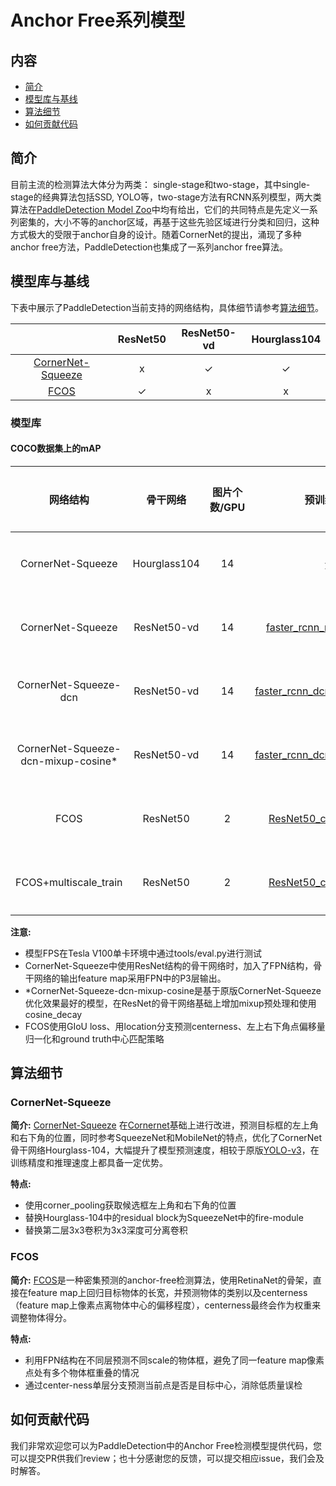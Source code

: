 # Anchor Free系列模型

## 内容
- [简介](#简介)
- [模型库与基线](#模型库与基线)
- [算法细节](#算法细节)
- [如何贡献代码](#如何贡献代码)

## 简介
目前主流的检测算法大体分为两类： single-stage和two-stage，其中single-stage的经典算法包括SSD, YOLO等，two-stage方法有RCNN系列模型，两大类算法在[PaddleDetection Model Zoo](../MODEL_ZOO.md)中均有给出，它们的共同特点是先定义一系列密集的，大小不等的anchor区域，再基于这些先验区域进行分类和回归，这种方式极大的受限于anchor自身的设计。随着CornerNet的提出，涌现了多种anchor free方法，PaddleDetection也集成了一系列anchor free算法。

## 模型库与基线
下表中展示了PaddleDetection当前支持的网络结构，具体细节请参考[算法细节](#算法细节)。

|                          | ResNet50  | ResNet50-vd | Hourglass104 |
|:------------------------:|:--------:|:--------------------------:|:------------------------:|
| [CornerNet-Squeeze](#CornerNet-Squeeze)  | x        |                          ✓ | ✓                        |
| [FCOS](#FCOS)  | ✓        |                          x | x                        |


### 模型库

#### COCO数据集上的mAP

| 网络结构 | 骨干网络 | 图片个数/GPU | 预训练模型 | mAP | FPS  | 模型下载 |
|:------------:|:--------:|:----:|:-------:|:-------:|:---------:|:----------:|
| CornerNet-Squeeze    | Hourglass104 | 14  |    无    | 34.5  | 35.5 | [下载链接](https://paddlemodels.bj.bcebos.com/object_detection/cornernet_squeeze_hg104.tar)  |
| CornerNet-Squeeze    | ResNet50-vd    | 14  |    [faster\_rcnn\_r50\_vd\_fpn\_2x](https://paddlemodels.bj.bcebos.com/object_detection/faster_rcnn_r50_vd_fpn_2x.tar)    | 32.7     | 42.45      | [下载链接](https://paddlemodels.bj.bcebos.com/object_detection/cornernet_squeeze_r50_vd_fpn.tar) |
| CornerNet-Squeeze-dcn    | ResNet50-vd    | 14  |    [faster\_rcnn\_dcn\_r50\_vd\_fpn\_2x](https://paddlemodels.bj.bcebos.com/object_detection/faster_rcnn_dcn_r50_vd_fpn_2x.tar)    | 34.9    | 40.05      | [下载链接](https://paddlemodels.bj.bcebos.com/object_detection/cornernet_squeeze_dcn_r50_vd_fpn.tar) |
| CornerNet-Squeeze-dcn-mixup-cosine*    | ResNet50-vd    | 14  |    [faster\_rcnn\_dcn\_r50\_vd\_fpn\_2x](https://paddlemodels.bj.bcebos.com/object_detection/faster_rcnn_dcn_r50_vd_fpn_2x.tar)    | 38.2    | 40.05      | [下载链接](https://paddlemodels.bj.bcebos.com/object_detection/cornernet_squeeze_dcn_r50_vd_fpn_mixup_cosine.pdparams) |
| FCOS    | ResNet50    | 2  |    [ResNet50\_cos\_pretrained](https://paddle-imagenet-models-name.bj.bcebos.com/ResNet50_cos_pretrained.tar)    | 39.8 | -      | [下载链接](https://paddlemodels.bj.bcebos.com/object_detection/fcos_r50_fpn_1x.pdparams) |
| FCOS+multiscale_train    | ResNet50    | 2  |    [ResNet50\_cos\_pretrained](https://paddle-imagenet-models-name.bj.bcebos.com/ResNet50_cos_pretrained.tar)    | 42.0 | -      | [下载链接](https://paddlemodels.bj.bcebos.com/object_detection/fcos_r50_fpn_multiscale_2x.pdparams) |

**注意:**

- 模型FPS在Tesla V100单卡环境中通过tools/eval.py进行测试
- CornerNet-Squeeze中使用ResNet结构的骨干网络时，加入了FPN结构，骨干网络的输出feature map采用FPN中的P3层输出。
- \*CornerNet-Squeeze-dcn-mixup-cosine是基于原版CornerNet-Squeeze优化效果最好的模型，在ResNet的骨干网络基础上增加mixup预处理和使用cosine_decay
- FCOS使用GIoU loss、用location分支预测centerness、左上右下角点偏移量归一化和ground truth中心匹配策略

## 算法细节

### CornerNet-Squeeze

**简介:** [CornerNet-Squeeze](https://arxiv.org/abs/1904.08900) 在[Cornernet](https://arxiv.org/abs/1808.01244)基础上进行改进，预测目标框的左上角和右下角的位置，同时参考SqueezeNet和MobileNet的特点，优化了CornerNet骨干网络Hourglass-104，大幅提升了模型预测速度，相较于原版[YOLO-v3](https://arxiv.org/abs/1804.02767)，在训练精度和推理速度上都具备一定优势。

**特点:**  

- 使用corner_pooling获取候选框左上角和右下角的位置
- 替换Hourglass-104中的residual block为SqueezeNet中的fire-module
- 替换第二层3x3卷积为3x3深度可分离卷积


### FCOS

**简介:** [FCOS](https://arxiv.org/abs/1904.01355)是一种密集预测的anchor-free检测算法，使用RetinaNet的骨架，直接在feature map上回归目标物体的长宽，并预测物体的类别以及centerness（feature map上像素点离物体中心的偏移程度），centerness最终会作为权重来调整物体得分。

**特点:**  

- 利用FPN结构在不同层预测不同scale的物体框，避免了同一feature map像素点处有多个物体框重叠的情况
- 通过center-ness单层分支预测当前点是否是目标中心，消除低质量误检


## 如何贡献代码
我们非常欢迎您可以为PaddleDetection中的Anchor Free检测模型提供代码，您可以提交PR供我们review；也十分感谢您的反馈，可以提交相应issue，我们会及时解答。
